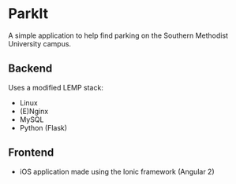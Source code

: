 # ParkIt

A simple application to help find parking on the Southern Methodist University campus.

## Backend
Uses a modified LEMP stack:
* Linux
* (E)Nginx
* MySQL
* Python (Flask)

## Frontend
*  iOS application made using the Ionic framework (Angular 2)
